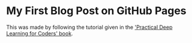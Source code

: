 # My First Blog Post on GitHub Pages

This was made by following the tutorial given in the ['Practical Deep Learning for Coders' book](https://github.com/fastai/fastbook/blob/master/app_blog.ipynb). 
